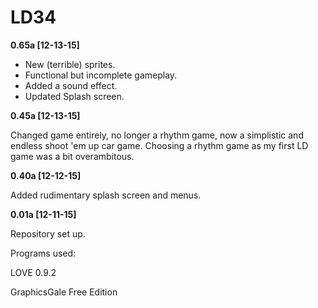# LD34

**0.65a [12-13-15]**

+ New (terrible) sprites.
+ Functional but incomplete gameplay.
+ Added a sound effect.
+ Updated Splash screen.

**0.45a [12-13-15]**

Changed game entirely, no longer a rhythm game, now a simplistic and endless shoot 'em up car game.
Choosing a rhythm game as my first LD game was a bit overambitous.

**0.40a [12-12-15]**

Added rudimentary splash screen and menus.

**0.01a [12-11-15]**

Repository set up.

Programs used:

LOVE 0.9.2

GraphicsGale Free Edition
